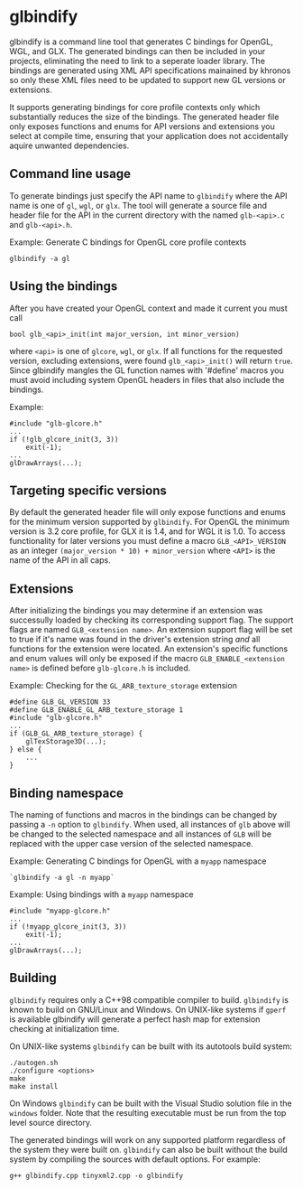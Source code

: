 glbindify
=========

glbindify is a command line tool that generates C bindings for OpenGL, WGL, and GLX.  The generated bindings can then be included in your projects, eliminating the need to link to a seperate loader library. The bindings are generated using XML API specifications mainained by khronos so only these XML files need to be updated to support new GL versions or extensions.

It supports generating bindings for core profile contexts only which substantially reduces the size of the bindings. The generated header file only exposes functions and enums for API versions and extensions you select at compile time, ensuring that your application does not accidentally aquire unwanted dependencies.

Command line usage
------------------

To generate bindings just specify the API name to `glbindify` where the API name is one of `gl`, `wgl`, or `glx`. The tool will generate a source file and header file for the API in the current directory with the named `glb-<api>.c` and `glb-<api>.h`.

Example: Generate C bindings for OpenGL core profile contexts

`glbindify -a gl`

Using the bindings
------------------

After you have created your OpenGL context and made it current you must call

`bool glb_<api>_init(int major_version, int minor_version)`


where `<api>` is one of `glcore`, `wgl`, or `glx`. If all functions for the requested version, excluding extensions, were found `glb_<api>_init()` will return `true`. Since glbindify mangles the GL function names with '#define' macros you must avoid including system OpenGL headers in files that also include the bindings.

Example:

	#include "glb-glcore.h"
	...
	if (!glb_glcore_init(3, 3))
		exit(-1);
	...
	glDrawArrays(...);

Targeting specific versions
---------------------------

By default the generated header file will only expose functions and enums for the minimum version supported by `glbindify`. For OpenGL the minimum version is 3.2 core profile, for GLX it is 1.4, and for WGL it is 1.0. To access functionality for later versions you must define a macro `GLB_<API>_VERSION` as an integer `(major_version * 10) + minor_version` where `<API>` is the name of the API in all caps.

Extensions
----------

After initializing the bindings you may determine if an extension was successully loaded by checking its corresponding support flag. The support flags are named `GLB_<extension name>`. An extension support flag will be set to true if it's name was found in the driver's extension string *and* all functions for the extension were located. An extension's specific functions and enum values will only be exposed if the macro `GLB_ENABLE_<extension name>` is defined before `glb-glcore.h` is included.

Example: Checking for the `GL_ARB_texture_storage` extension

	#define GLB_GL_VERSION 33
	#define GLB_ENABLE_GL_ARB_texture_storage 1
	#include "glb-glcore.h"
	...
	if (GLB_GL_ARB_texture_storage) {
		glTexStorage3D(...);
	} else {
		...
	}

Binding namespace
-----------------

The naming of functions and macros in the bindings can be changed by passing a `-n` option to `glbindify`. When used, all instances of `glb` above
will be changed to the selected namespace and all instances of `GLB` will be replaced with the upper case version of the selected namespace.

Example: Generating C bindings for OpenGL with a `myapp` namespace

	`glbindify -a gl -n myapp`
	
Example: Using bindings with a `myapp` namespace

	#include "myapp-glcore.h"
	...
	if (!myapp_glcore_init(3, 3))
		exit(-1);
	...
	glDrawArrays(...);

Building
--------

`glbindify` requires only a C++98 compatible compiler to build. `glbindify` is known to build on GNU/Linux and Windows. On UNIX-like systems if `gperf` is available glbindify will generate a perfect hash map for extension checking at initialization time.

On UNIX-like systems `glbindify` can be built with its autotools build system:

	./autogen.sh
	./configure <options>
	make
	make install

On Windows `glbindify` can be built with the Visual Studio solution file in the `windows` folder. Note that the resulting executable must be run from the top level source directory.

The generated bindings will work on any supported platform regardless of the system they were built on. `glbindify` can also be built without the build system by compiling the sources with default options. For example:

	g++ glbindify.cpp tinyxml2.cpp -o glbindify
